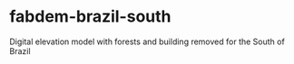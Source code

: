 # fabdem-brazil-south
Digital elevation model with forests and building removed for the South of Brazil

